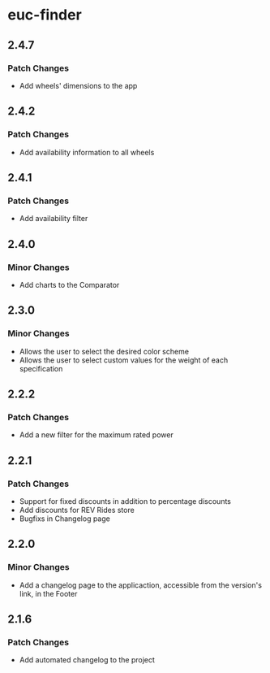 # euc-finder

## 2.4.7

### Patch Changes

- Add wheels' dimensions to the app

## 2.4.2

### Patch Changes

- Add availability information to all wheels

## 2.4.1

### Patch Changes

- Add availability filter

## 2.4.0

### Minor Changes

- Add charts to the Comparator

## 2.3.0

### Minor Changes

- Allows the user to select the desired color scheme
- Allows the user to select custom values for the weight of each specification

## 2.2.2

### Patch Changes

- Add a new filter for the maximum rated power

## 2.2.1

### Patch Changes

- Support for fixed discounts in addition to percentage discounts
- Add discounts for REV Rides store
- Bugfixs in Changelog page

## 2.2.0

### Minor Changes

- Add a changelog page to the applicaction, accessible from the version's link, in the Footer

## 2.1.6

### Patch Changes

- Add automated changelog to the project
